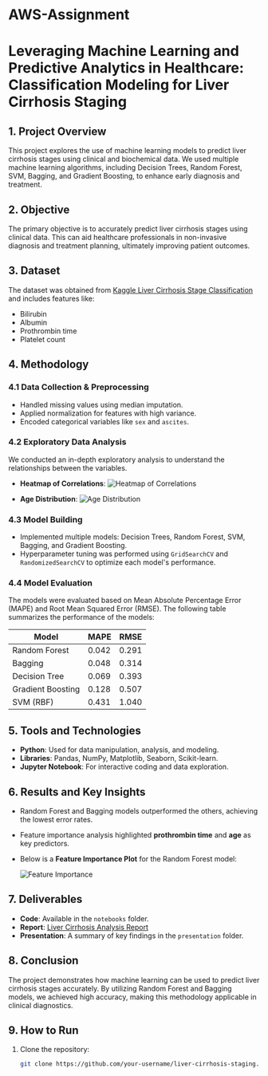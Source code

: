 # AWS-Assignment
# Leveraging Machine Learning and Predictive Analytics in Healthcare: Classification Modeling for Liver Cirrhosis Staging

## 1. Project Overview
This project explores the use of machine learning models to predict liver cirrhosis stages using clinical and biochemical data. We used multiple machine learning algorithms, including Decision Trees, Random Forest, SVM, Bagging, and Gradient Boosting, to enhance early diagnosis and treatment.

## 2. Objective
The primary objective is to accurately predict liver cirrhosis stages using clinical data. This can aid healthcare professionals in non-invasive diagnosis and treatment planning, ultimately improving patient outcomes.

## 3. Dataset
The dataset was obtained from [Kaggle Liver Cirrhosis Stage Classification](https://www.kaggle.com/datasets/aadarshvelu/liver-cirrhosis-stage-classification/data) and includes features like:
- Bilirubin
- Albumin
- Prothrombin time
- Platelet count

## 4. Methodology

### 4.1 Data Collection & Preprocessing
- Handled missing values using median imputation.
- Applied normalization for features with high variance.
- Encoded categorical variables like `sex` and `ascites`.

### 4.2 Exploratory Data Analysis
We conducted an in-depth exploratory analysis to understand the relationships between the variables.
- **Heatmap of Correlations**: 
  ![Heatmap of Correlations](images/heatmap.png)

- **Age Distribution**: 
  ![Age Distribution](images/age_distribution.png)

### 4.3 Model Building
- Implemented multiple models: Decision Trees, Random Forest, SVM, Bagging, and Gradient Boosting.
- Hyperparameter tuning was performed using `GridSearchCV` and `RandomizedSearchCV` to optimize each model's performance.

### 4.4 Model Evaluation
The models were evaluated based on Mean Absolute Percentage Error (MAPE) and Root Mean Squared Error (RMSE). The following table summarizes the performance of the models:

| Model              | MAPE  | RMSE  |
|--------------------|-------|-------|
| Random Forest      | 0.042 | 0.291 |
| Bagging            | 0.048 | 0.314 |
| Decision Tree      | 0.069 | 0.393 |
| Gradient Boosting  | 0.128 | 0.507 |
| SVM (RBF)          | 0.431 | 1.040 |

## 5. Tools and Technologies
- **Python**: Used for data manipulation, analysis, and modeling.
- **Libraries**: Pandas, NumPy, Matplotlib, Seaborn, Scikit-learn.
- **Jupyter Notebook**: For interactive coding and data exploration.

## 6. Results and Key Insights
- Random Forest and Bagging models outperformed the others, achieving the lowest error rates.
- Feature importance analysis highlighted **prothrombin time** and **age** as key predictors.
- Below is a **Feature Importance Plot** for the Random Forest model:
  
  ![Feature Importance](images/feature_importance.png)

## 7. Deliverables
- **Code**: Available in the `notebooks` folder.
- **Report**: [Liver Cirrhosis Analysis Report](report.pdf)
- **Presentation**: A summary of key findings in the `presentation` folder.

## 8. Conclusion
The project demonstrates how machine learning can be used to predict liver cirrhosis stages accurately. By utilizing Random Forest and Bagging models, we achieved high accuracy, making this methodology applicable in clinical diagnostics.

## 9. How to Run

1. Clone the repository:
   ```bash
   git clone https://github.com/your-username/liver-cirrhosis-staging.git
